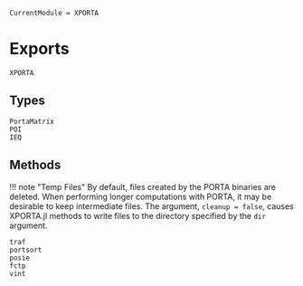 ```@meta
CurrentModule = XPORTA
```
# Exports

```@docs
XPORTA
```

## Types

```@docs
PortaMatrix
POI
IEQ
```

## Methods

!!! note "Temp Files"
    By default, files created by the PORTA binaries are deleted. When performing
    longer computations with PORTA, it may be desirable to keep intermediate files.
    The argument, `cleanup = false`, causes XPORTA.jl methods to write files to
    the directory specified by the `dir` argument.

```@docs
traf
portsort
posie
fctp
vint
```
